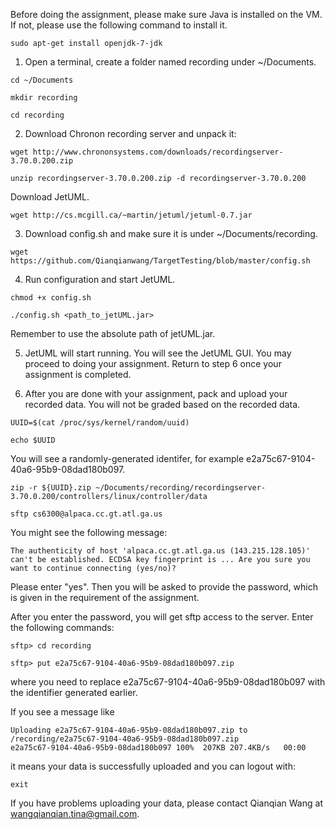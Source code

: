 Before doing the assignment, please make sure Java is installed on the VM. If not, please use the following command to install it.

`sudo apt-get install openjdk-7-jdk`

1. Open a terminal, create a folder named recording under ~/Documents.
  
  ```
  cd ~/Documents

  mkdir recording

  cd recording
  ```

2. Download Chronon recording server and unpack it:

  ```
  wget http://www.chrononsystems.com/downloads/recordingserver-3.70.0.200.zip

  unzip recordingserver-3.70.0.200.zip -d recordingserver-3.70.0.200
  ```
  
  Download JetUML.
  
  ```
  wget http://cs.mcgill.ca/~martin/jetuml/jetuml-0.7.jar
  ```

3. Download config.sh and make sure it is under ~/Documents/recording.

  ```
  wget https://github.com/Qianqianwang/TargetTesting/blob/master/config.sh
  ```

4. Run configuration and start JetUML.

  ```
  chmod +x config.sh
  
  ./config.sh <path_to_jetUML.jar>
  ```
  Remember to use the absolute path of jetUML.jar.
  
5. JetUML will start running.  You will see the JetUML GUI.  You may proceed to doing your assignment.  Return to step 6 once
your assignment is completed.

6. After you are done with your assignment, pack and upload your recorded data. You will not be graded based on the recorded data.

  ```
  UUID=$(cat /proc/sys/kernel/random/uuid)
  
  echo $UUID
  ```
  
  You will see a randomly-generated identifer, for example e2a75c67-9104-40a6-95b9-08dad180b097.
  
  ```
  zip -r ${UUID}.zip ~/Documents/recording/recordingserver-3.70.0.200/controllers/linux/controller/data
  
  sftp cs6300@alpaca.cc.gt.atl.ga.us
  ```
  
  You might see the following message: 
  
  ```
  The authenticity of host 'alpaca.cc.gt.atl.ga.us (143.215.128.105)' can't be established. ECDSA key fingerprint is ... Are you sure you want to continue connecting (yes/no)?
  ```

  Please enter "yes". Then you will be asked to provide the password, which is given in the requirement of the assignment.
  
  After you enter the password, you will get sftp access to the server. Enter the following commands:
  
  ```
  sftp> cd recording
  
  sftp> put e2a75c67-9104-40a6-95b9-08dad180b097.zip
  ```
  where you need to replace e2a75c67-9104-40a6-95b9-08dad180b097 with the identifier generated earlier.
  
  If you see a message like 
  
  ```
  Uploading e2a75c67-9104-40a6-95b9-08dad180b097.zip to /recording/e2a75c67-9104-40a6-95b9-08dad180b097.zip
e2a75c67-9104-40a6-95b9-08dad180b097 100%  207KB 207.4KB/s   00:00
```

  it means your data is successfully uploaded and you can logout with:
  
  ```
  exit
  ```
  
  If you have problems uploading your data, please contact Qianqian Wang at wangqianqian.tina@gmail.com.
  

